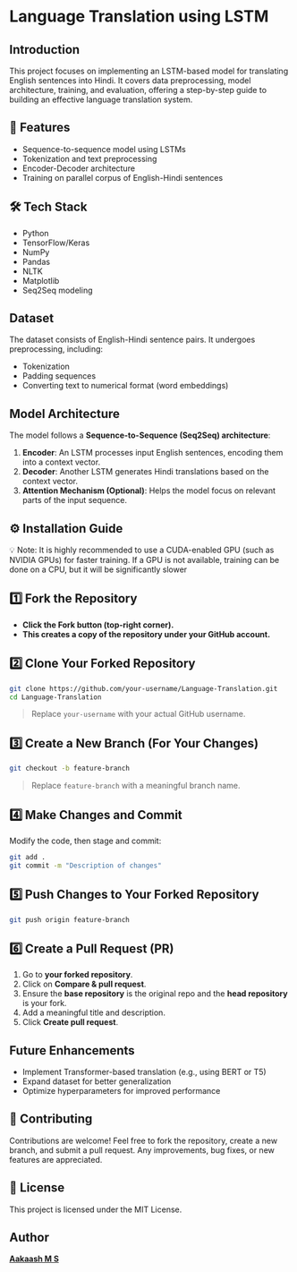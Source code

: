 # Language Translation using LSTM

## Introduction

This project focuses on implementing an LSTM-based model for translating English sentences into Hindi. It covers data preprocessing, model architecture, training, and evaluation, offering a step-by-step guide to building an effective language translation system.

## 🚀  Features
- Sequence-to-sequence model using LSTMs
- Tokenization and text preprocessing
- Encoder-Decoder architecture
- Training on parallel corpus of English-Hindi sentences


## 🛠️ Tech Stack
- Python
- TensorFlow/Keras
- NumPy
- Pandas
- NLTK
- Matplotlib
- Seq2Seq modeling

## Dataset
The dataset consists of English-Hindi sentence pairs. It undergoes preprocessing, including:
- Tokenization
- Padding sequences
- Converting text to numerical format (word embeddings)

## Model Architecture
The model follows a **Sequence-to-Sequence (Seq2Seq) architecture**:
1. **Encoder**: An LSTM processes input English sentences, encoding them into a context vector.
2. **Decoder**: Another LSTM generates Hindi translations based on the context vector.
3. **Attention Mechanism (Optional)**: Helps the model focus on relevant parts of the input sequence.


## ⚙️ Installation Guide
💡 Note: It is highly recommended to use a CUDA-enabled GPU (such as NVIDIA GPUs) for faster training. If a GPU is not available, training can be done on a CPU, but it will be significantly slower

## 1️⃣ Fork the Repository
- **Click the **Fork** button (top-right corner).**
- **This creates a copy of the repository under your GitHub account.**

## 2️⃣ Clone Your Forked Repository
```sh
git clone https://github.com/your-username/Language-Translation.git
cd Language-Translation

```
> Replace `your-username` with your actual GitHub username.

## 3️⃣ Create a New Branch (For Your Changes)
```sh
git checkout -b feature-branch
```
> Replace `feature-branch` with a meaningful branch name.

## 4️⃣ Make Changes and Commit
Modify the code, then stage and commit:
```sh
git add .
git commit -m "Description of changes"
```

## 5️⃣ Push Changes to Your Forked Repository
```sh
git push origin feature-branch
```

## 6️⃣ Create a Pull Request (PR)
1. Go to **your forked repository**.
2. Click on **Compare & pull request**.
3. Ensure the **base repository** is the original repo and the **head repository** is your fork.
4. Add a meaningful title and description.
5. Click **Create pull request**.



## Future Enhancements
- Implement Transformer-based translation (e.g., using BERT or T5)
- Expand dataset for better generalization
- Optimize hyperparameters for improved performance

## 🤝 Contributing
Contributions are welcome! Feel free to fork the repository, create a new branch, and submit a pull request. Any improvements, bug fixes, or new features are appreciated.


## 📜 License
This project is licensed under the MIT License.



## Author
[**Aakaash M S**](https://github.com/msaakaash)
